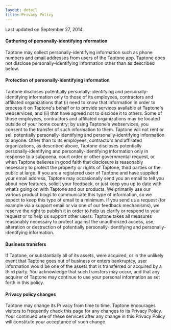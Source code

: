 ```yaml
---
layout: detail
title: Privacy Policy
---
```


Last updated on September 27, 2014.

#### Gathering of personally-identifying nformation
Taptone may collect personally-identifying information such as phone numbers and email addresses from users of the Taptone app. Taptone does not disclose personally-identifying information other than as described below.

#### Protection of personally-identifying information
Taptone discloses potentially personally-identifying and personally-identifying information only to those of its employees, contractors and affiliated organizations that (i) need to know that information in order to process it on Taptone's behalf or to provide services available at Taptone's webservices, and (ii) that have agreed not to disclose it to others. Some of those employees, contractors and affiliated organizations may be located outside of your home country; by using Taptone's webservices, you consent to the transfer of such information to them. Taptone will not rent or sell potentially personally-identifying and personally-identifying information to anyone. Other than to its employees, contractors and affiliated organizations, as described above, Taptone discloses potentially personally-identifying and personally-identifying information only in response to a subpoena, court order or other governmental request, or when Taptone believes in good faith that disclosure is reasonably necessary to protect the property or rights of Taptone, third parties or the public at large. If you are a registered user of Taptone and have supplied your email address, Taptone may occasionally send you an email to tell you about new features, solicit your feedback, or just keep you up to date with what’s going on with Taptone and our products. We primarily use our various product blogs to communicate this type of information, so we expect to keep this type of email to a minimum. If you send us a request (for example via a support email or via one of our feedback mechanisms), we reserve the right to publish it in order to help us clarify or respond to your request or to help us support other users. Taptone takes all measures reasonably necessary to protect against the unauthorized access, use, alteration or destruction of potentially personally-identifying and personally-identifying information.

#### Business transfers
If Taptone, or substantially all of its assets, were acquired, or in the unlikely event that Taptone goes out of business or enters bankruptcy, user information would be one of the assets that is transferred or acquired by a third party. You acknowledge that such transfers may occur, and that any acquirer of Taptone may continue to use your personal information as set forth in this policy.

#### Privacy policy changes
Taptone may change its Privacy from time to time. Taptone encourages visitors to frequently check this page for any changes to its Privacy Policy. Your continued use of these services after any change in this Privacy Policy will constitute your acceptance of such change.
